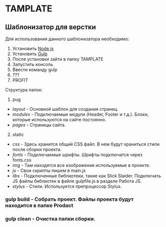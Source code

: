 # TAMPLATE
## Шаблонизатор для верстки

Для использования данного шаблонизатора необходимо:
1. Установить [Node.js](https://nodejs.org/en/)
2. Установить [Gulp](https://gulpjs.com/)
3. После установки зайти в папку TAMPLATE
4. Запустить консоль
5. Ввести команду gulp
6. ???
7. PROFIT

Структура папок:
1. pug
- *layout* - Основной шаблон для создания страниц.
- *modules* - Подключаемые модули (Header, Footer и т.д.). Блоки, которые используются на сайте постоянно.
- *pages* - Страницы сайта.
2. static
- *css* - Здесь хранится общий CSS файл. В нем будут храниться стили после сборки проекта.
- *fonts* - Подключаемые шрифты. Шрифты подключатся через fonts.css
- *img* - Там находятся все изображения используемые в проекте.
- *js* - Свои скрипты пишем в main.js
- *libs* - Подключенные библиотеки, такие как Slick Slaider. Подключать JS файлы библиотек в файле gulpfile.js в разделе Работа JS.
- *stylus* - Стили. Используется препроцессор Stylus.


### gulp build - Собрать проект. Файлы проекта будут находится в папке Prodact
### gulp clean - Очистка папки сборки.
